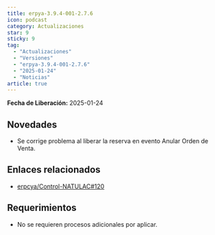 ```yaml
---
title: erpya-3.9.4-001-2.7.6
icon: podcast
category: Actualizaciones
star: 9
sticky: 9
tag:
  - "Actualizaciones"
  - "Versiones"
  - "erpya-3.9.4-001-2.7.6"
  - "2025-01-24"
  - "Noticias"
article: true
---
```


**Fecha de Liberación:** 2025-01-24

## Novedades

- Se corrige problema al liberar la reserva en evento Anular Orden de Venta.

 
## Enlaces relacionados

- [erpcya/Control-NATULAC#120](https://github.com/erpcya/Control-NATULAC/issues/120)

## Requerimientos

- No se requieren procesos adicionales por aplicar.
